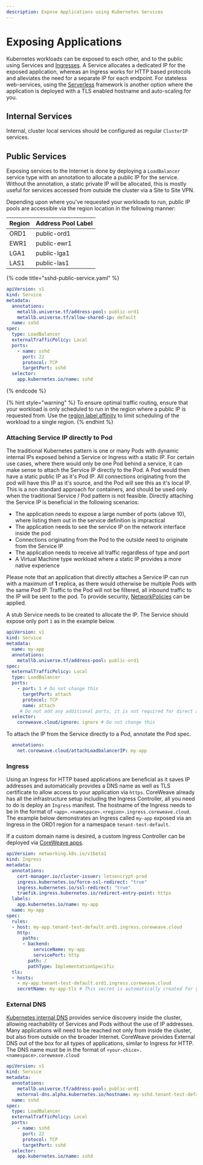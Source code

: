 ```yaml
---
description: Expose Applications using Kubernetes Services
---
```


# Exposing Applications

Kubernetes workloads can be exposed to each other, and to the public using Services and [Ingresses](exposing-applications.md#ingress). A Service allocates a dedicated IP for the exposed application, whereas an Ingress works for HTTP based protocols and alleviates the need for a separate IP for each endpoint. For stateless web-services, using the [Serverless](../serverless.md) framework is another option where the application is deployed with a TLS enabled hostname and auto-scaling for you.

## Internal Services

Internal, cluster local services should be configured as regular `ClusterIP` services.

## Public Services

Exposing services to the Internet is done by deploying a `LoadBalancer` service type with an annotation to allocate a public IP for the service. Without the annotation, a static private IP will be allocated, this is mostly useful for services accessed from outside the cluster via a Site to Site VPN.

Depending upon where you've requested your workloads to run, public IP pools are accessible via the region location in the following manner:

| Region | Address Pool Label |
| ------ | ------------------ |
| ORD1   | public-ord1        |
| EWR1   | public-ewr1        |
| LGA1   | public-lga1        |
| LAS1   | public-las1        |

{% code title="sshd-public-service.yaml" %}
```yaml
apiVersion: v1
kind: Service
metadata:
  annotations:
    metallb.universe.tf/address-pool: public-ord1
    metallb.universe.tf/allow-shared-ip: default
  name: sshd
spec:
  type: LoadBalancer
  externalTrafficPolicy: Local
  ports:
    - name: sshd
      port: 22
      protocol: TCP
      targetPort: sshd
  selector:
    app.kubernetes.io/name: sshd
```
{% endcode %}

{% hint style="warning" %}
To ensure optimal traffic routing, ensure that your workload is only scheduled to run in the region where a public IP is requested from. Use the [region label affinity](../label-selectors.md) to limit scheduling of the workload to a single region.
{% endhint %}

### Attaching Service IP directly to Pod

The traditional Kubernetes pattern is one or many Pods with dynamic internal IPs exposed behind a Service or Ingress with a static IP. For certain use cases, where there would only be one Pod behind a service, it can make sense to attach the Service IP directly to the Pod. A Pod would then have a static public IP as it's Pod IP. All connections originating from the pod will have this IP as it's source, and the Pod will see this as it's local IP. This is a non standard approach for containers, and should be used only when the traditional Service / Pod pattern is not feasible. Directly attaching the Service IP is beneficial in the following scenarios:

* The application needs to expose a large number of ports (above 10), where listing them out in the service definition is impractical
* The application needs to see the service IP on the network interface inside the pod
* Connections originating from the Pod to the outside need to originate from the Service IP
* The application needs to receive all traffic regardless of type and port
* A Virtual Machine type workload where a static IP provides a more native experience

Please note that an application that directly attaches a Service IP can run with a maximum of **1** replica, as there would otherwise be multiple Pods with the same Pod IP. Traffic to the Pod will not be filtered, all inbound traffic to the IP will be sent to the pod. To provide security, [NetworkPolicies](https://kubernetes.io/docs/concepts/services-networking/network-policies/) can be applied.

A stub Service needs to be created to allocate the IP. The Service should expose only port `1` as in the example below.

```yaml
apiVersion: v1
kind: Service
metadata:
  name: my-app
  annotations:
    metallb.universe.tf/address-pool: public-ord1
spec:
  externalTrafficPolicy: Local
  type: LoadBalancer
  ports:
    - port: 1 # Do not change this
      targetPort: attach
      protocol: TCP
      name: attach
     # Do not add any additional ports, it is not required for direct attach
  selector: 
    coreweave.cloud/ignore: ignore # Do not change this
```

To attach the IP from the Service directly to a Pod, annotate the Pod spec.

```yaml
  annotations:
    net.coreweave.cloud/attachLoadbalancerIP: my-app
```

### Ingress

Using an Ingress for HTTP based applications are beneficial as it saves IP addresses and automatically provides a DNS name as well as TLS certificate to allow access to your application via `https`. CoreWeave already has all the infrastructure setup including the Ingress Controller, all you need to do is deploy an `Ingress` manifest. The hostname of the Ingress needs to be in the format of `<app>.<namespace>.<region>.ingress.coreweave.cloud`. The example below demonstrates an Ingress called `my-app` exposed via an Ingress in the ORD1 region for a namespace `tenant-test-default`.

If a custom domain name is desired, a custom Ingress Controller can be deployed via [CoreWeave apps](https://apps.coreweave.com).

```yaml
apiVersion: networking.k8s.io/v1beta1
kind: Ingress
metadata:
  annotations:
    cert-manager.io/cluster-issuer: letsencrypt-prod
    ingress.kubernetes.io/force-ssl-redirect: "true"
    ingress.kubernetes.io/ssl-redirect: "true"
    traefik.ingress.kubernetes.io/redirect-entry-point: https
  labels:
    app.kubernetes.io/name: my-app
  name: my-app
spec:
  rules:
  - host: my-app.tenant-test-default.ord1.ingress.coreweave.cloud
    http: 
      paths:
      - backend:
          serviceName: my-app
          servicePort: http
        path: /
        pathType: ImplementationSpecific
  tls:
  - hosts:
    - my-app.tenant-test-default.ord1.ingress.coreweave.cloud
    secretName: my-app-tls # This secret is automatically created for you
```

### External DNS

[Kubernetes internal DNS](https://kubernetes.io/docs/concepts/services-networking/dns-pod-service/) provides service discovery inside the cluster, allowing reachability of Services and Pods without the use of IP addresses. Many applications will need to be reached not only from inside the cluster, but also from outside on the broader Internet.  CoreWeave provides External DNS out of the box for all types of applications, similar to Ingress for HTTP. The DNS name must be in the format of `<your-chice>.<namespace>.coreweave.cloud`

```yaml
apiVersion: v1
kind: Service
metadata:
  annotations:
    metallb.universe.tf/address-pool: public-ord1
    external-dns.alpha.kubernetes.io/hostname: my-sshd.tenant-test-default.coreweave.cloud
  name: sshd
spec:
  type: LoadBalancer
  externalTrafficPolicy: Local
  ports:
    - name: sshd
      port: 22
      protocol: TCP
      targetPort: sshd
  selector:
    app.kubernetes.io/name: sshd
```
